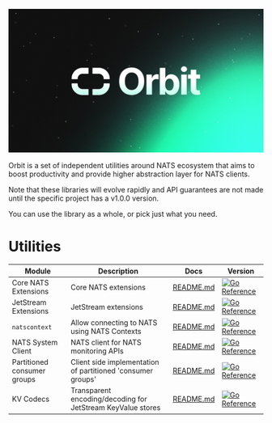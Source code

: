 <p align="center">
  <img src="orbit.png">
</p>

Orbit is a set of independent utilities around NATS ecosystem that aims to boost
productivity and provide higher abstraction layer for NATS clients.

Note that these libraries will evolve rapidly and API guarantees are not made
until the specific project has a v1.0.0 version.

You can use the library as a whole, or pick just what you need.

# Utilities

| Module               | Description                                  | Docs                                 | Version                                                                           |
|----------------------|----------------------------------------------|--------------------------------------|-----------------------------------------------------------------------------------|
| Core NATS Extensions | Core NATS extensions                         | [README.md](natsext/README.md)       | [![Go Reference][natsext-image]][natsext-url]                                     |
| JetStream Extensions | JetStream extensions                         | [README.md](jetstreamext/README.md)  | [![Go Reference][jetstreamext-image]][jetstreamext-url]                           |
| `natscontext`        | Allow connecting to NATS using NATS Contexts | [README.md](natscontext/README.md)   | [![Go Reference][natscontext-image]][natscontext-url]                             |
| NATS System Client   | NATS client for NATS monitoring APIs         | [README.md](natssysclient/README.md) | [![Go Reference][natssysclient-image]][natssysclient-url]                         |
| Partitioned consumer groups | Client side implementation of partitioned 'consumer groups' | [README.md](pcgroups/README.md) | [![Go Reference][pcgroups-image]][pcgroups-url] |
| KV Codecs | Transparent encoding/decoding for JetStream KeyValue stores | [README.md](kvcodec/README.md) | [![Go Reference][kvcodec-image]][kvcodec-url] |

[natsext-url]: https://pkg.go.dev/github.com/synadia-io/orbit.go/natsext
[natsext-image]: https://pkg.go.dev/badge/github.com/synadia-io/orbit.go/natsext.svg
[jetstreamext-url]: https://pkg.go.dev/github.com/synadia-io/orbit.go/jetstreamext
[jetstreamext-image]: https://pkg.go.dev/badge/github.com/synadia-io/orbit.go/jetstreamext.svg
[natscontext-url]: https://pkg.go.dev/github.com/synadia-io/orbit.go/natscontext
[natscontext-image]: https://pkg.go.dev/badge/github.com/synadia-io/orbit.go/natscontext.svg
[natssysclient-url]: https://pkg.go.dev/github.com/synadia-io/orbit.go/natssysclient
[natssysclient-image]: https://pkg.go.dev/badge/github.com/synadia-io/orbit.go/natssysclient.svg
[pcgroups-url]: https://pkg.go.dev/github.com/synadia-io/orbit.go/pcgroups
[pcgroups-image]: https://pkg.go.dev/badge/github.com/synadia-io/orbit.go/pcgroups.svg
[kvcodec-url]: https://pkg.go.dev/github.com/synadia-io/orbit.go/kvcodec
[kvcodec-image]: https://pkg.go.dev/badge/github.com/synadia-io/orbit.go/kvcodec.svg
